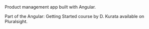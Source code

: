Product management app built with Angular. 

Part of the Angular: Getting Started course by D. Kurata available on Pluralsight.
